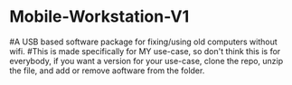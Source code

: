 # Mobile-Workstation-V1
#A USB based software package for fixing/using old computers without wifi.
#This is made specifically for MY use-case, so don't think this is for everybody, if you want a version for your use-case, clone the repo, unzip the file, and add or remove aoftware from the folder.
